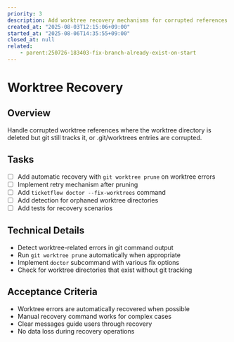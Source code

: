 ```yaml
---
priority: 3
description: Add worktree recovery mechanisms for corrupted references
created_at: "2025-08-03T12:15:06+09:00"
started_at: "2025-08-06T14:35:55+09:00"
closed_at: null
related:
    - parent:250726-183403-fix-branch-already-exist-on-start
---
```


# Worktree Recovery

## Overview
Handle corrupted worktree references where the worktree directory is deleted but git still tracks it, or .git/worktrees entries are corrupted.

## Tasks
- [ ] Add automatic recovery with `git worktree prune` on worktree errors
- [ ] Implement retry mechanism after pruning
- [ ] Add `ticketflow doctor --fix-worktrees` command
- [ ] Add detection for orphaned worktree directories
- [ ] Add tests for recovery scenarios

## Technical Details
- Detect worktree-related errors in git command output
- Run `git worktree prune` automatically when appropriate
- Implement `doctor` subcommand with various fix options
- Check for worktree directories that exist without git tracking

## Acceptance Criteria
- Worktree errors are automatically recovered when possible
- Manual recovery command works for complex cases
- Clear messages guide users through recovery
- No data loss during recovery operations